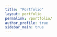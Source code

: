 ```yaml
---
title: "Portfolio"
layout: portfolio
permalink: /portfolio/
author_profile: true
sidebar_main: true
---
```

